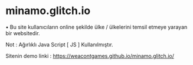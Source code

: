 # minamo.glitch.io

• Bu site kullanıcıların online şekilde ülke / ülkelerini temsil etmeye yarayan bir websitedir.

Not : Ağırlıklı Java Script [ JS ] Kullanılmıştır.

Sitenin demo linki : https://weacontgames.github.io/minamo.glitch.io/
